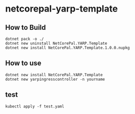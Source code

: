 # netcorepal-yarp-template

## How to Build

```shell
dotnet pack -o ./
dotnet new uninstall NetCorePal.YARP.Template
dotnet new install NetCorePal.YARP.Template.1.0.0.nupkg
```

## How to use

```shell
dotnet new install NetCorePal.YARP.Template
dotnet new yarpingresscontroller -n yourname
```

## test

```shell
kubectl apply -f test.yaml  
```
